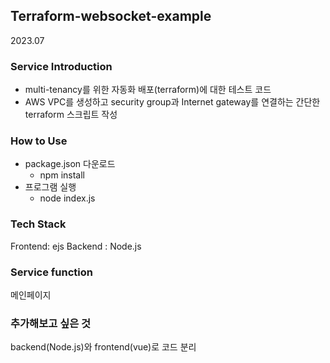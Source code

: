 ## Terraform-websocket-example

2023.07

### Service Introduction
- multi-tenancy를 위한 자동화 배포(terraform)에 대한 테스트 코드
- AWS VPC를 생성하고 security group과 Internet gateway를 연결하는 간단한 terraform 스크립트 작성

### How to Use
- package.json 다운로드
  - npm install
- 프로그램 실행
  - node index.js

### Tech Stack
Frontend: ejs 
Backend : Node.js

### Service function
메인페이지


### 추가해보고 싶은 것
backend(Node.js)와 frontend(vue)로 코드 분리 
